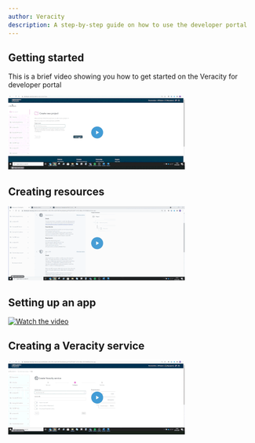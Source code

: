 ```yaml
---
author: Veracity
description: A step-by-step guide on how to use the developer portal
---
```

## Getting started
This is a brief video showing you how to get started on the Veracity for developer portal


[![Getting started ](assets/get_started.gif)](https://brandcentral.dnv.com/mars/embed?o=55A3D8D74ED78BAD&c=10651&a=N)

## Creating resources
[![Watch the video](assets/create_a_resource.gif)](https://brandcentral.dnv.com/mars/embed?o=6F95E8DCB2669A8B&c=10651&a=N)
## Setting up an app
[![Watch the video](assets/settingApp_play.gif)](https://brandcentral.dnv.com/mars/embed?o=231C2B4325BC4746&c=10651&a=N)
## Creating a Veracity service
[![Watch the video](assets/create_a_service.gif)](https://brandcentral.dnv.com/mars/embed?o=60ABE550617D6AD6&c=10651&a=N)
